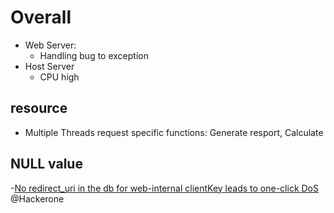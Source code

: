 # Overall
- Web Server: 
  - Handling bug to exception
- Host Server
  - CPU high


## resource
- Multiple Threads request specific functions: Generate resport, Calculate

##  NULL value
  -[No redirect_uri in the db for web-internal clientKey leads to one-click DoS ](https://hackerone.com/reports/702987) @Hackerone

